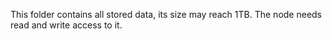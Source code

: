 This folder contains all stored data, its size may reach 1TB. The node needs read and write access to it.

